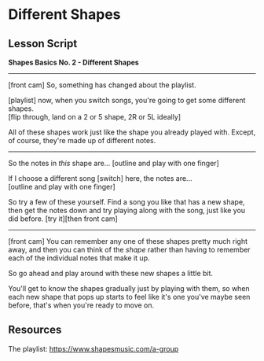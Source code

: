 # Different Shapes

## Lesson Script

**Shapes Basics No. 2 - Different Shapes**

---

[front cam] So, something has changed about the playlist.

[playlist] now, when you switch songs, you're going to get some different shapes.  
[flip through, land on a 2 or 5 shape, 2R or 5L ideally]

All of these shapes work just like the shape you already played with. Except, of course, they're made up of different notes.

---

So the notes in _this_ shape are... [outline and play with one finger]

If I choose a different song [switch] here, the notes are...  
[outline and play with one finger]

So try a few of these yourself. Find a song you like that has a new shape, then get the notes down and try playing along with the song, just like you did before. [try it][then front cam]

---

[front cam] You can remember any one of these shapes pretty much right away, and then you can think of the _shape_ rather than having to remember each of the individual notes that make it up.

So go ahead and play around with these new shapes a little bit.

You'll get to know the shapes gradually just by playing with them, so when each new shape that pops up starts to feel like it's one you've maybe seen before, that's when you're ready to move on.

## Resources

The playlist:
https://www.shapesmusic.com/a-group
